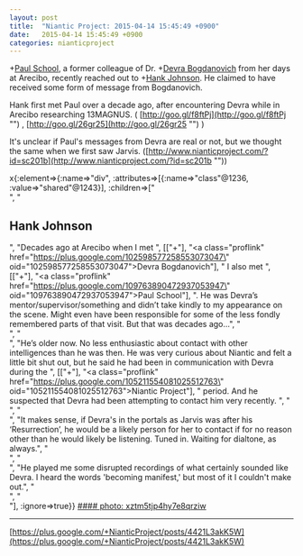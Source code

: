 ```yaml
---
layout: post
title:  "Niantic Project: 2015-04-14 15:45:49 +0900"
date:   2015-04-14 15:45:49 +0900
categories: nianticproject
---
```

+[Paul School](https://plus.google.com/109763890472937053947 ""), a former colleague of Dr. +[Devra Bogdanovich](https://plus.google.com/102598577258553073047 "") from her days at Arecibo, recently reached out to +[Hank Johnson](https://plus.google.com/117792105926525258257 ""). He claimed to have received some form of message from Bogdanovich. 

Hank first met Paul over a decade ago, after encountering Devra while in Arecibo researching 13MAGNUS. ( [http://goo.gl/f8ftPj](http://goo.gl/f8ftPj "") , [http://goo.gl/26gr25](http://goo.gl/26gr25 "") )

It's unclear if Paul's messages from Devra are real or not, but we thought the same when we first saw Jarvis. ([http://www.nianticproject.com/?id=sc201b](http://www.nianticproject.com/?id=sc201b ""))

x{:element=>{:name=>"div", :attributes=>[{:name=>"class"@1236, :value=>"shared"@1243}], :children=>["<br />", "<h2>Hank Johnson</h2>", "Decades ago at Arecibo when I met ", [["+"], "<a class=\"proflink\" href=\"https://plus.google.com/102598577258553073047\" oid=\"102598577258553073047\">Devra Bogdanovich</a>"], " I also met ", [["+"], "<a class=\"proflink\" href=\"https://plus.google.com/109763890472937053947\" oid=\"109763890472937053947\">Paul School</a>"], ". He was Devra’s mentor/supervisor/something and didn’t take kindly to my appearance on the scene. Might even have been responsible for some of the less fondly remembered parts of that visit. But that was decades ago...", "<br />", "<br />", "He’s older now. No less enthusiastic about contact with other intelligences than he was then. He was very curious about Niantic and felt a little bit shut out, but he said he had been in communication with Devra during the ", [["+"], "<a class=\"proflink\" href=\"https://plus.google.com/105211554081025512763\" oid=\"105211554081025512763\">Niantic Project</a>"], " period. And he suspected that Devra had been attempting to contact him very recently. ", "<br />", "<br />", "It makes sense, if Devra's in the portals as Jarvis was after his ‘Resurrection’, he would be a likely person for her to contact if for no reason other than he would likely be listening. Tuned in. Waiting for dialtone, as always.", "<br />", "<br />", "He played me some disrupted recordings of what certainly sounded like Devra. I heard the words 'becoming manifest,' but most of it I couldn't make out.", "<br />", "<br />"], :ignore=>true}}
[#### photo: xztm5tjp4hy7e8qrziw](https://lh3.googleusercontent.com/-TJbiMiuYAow/VSyv4SOLxjI/AAAAAAAACeI/WU-mBjWWaEw/w400-h400/WithDevra.jpg "")
- - -
[https://plus.google.com/+NianticProject/posts/4421L3akK5W](https://plus.google.com/+NianticProject/posts/4421L3akK5W)
